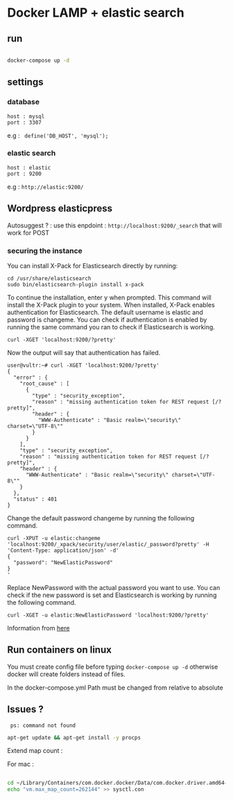 # Docker LAMP + elastic search


## run 

``` bash

docker-compose up -d 

``` 


## settings 

### database
```
host : mysql
port : 3307
``` 
e.g : ```  define('DB_HOST', 'mysql'); ```


### elastic search 

```
host : elastic
port : 9200
```

e.g : ``` http://elastic:9200/ ``` 

## Wordpress elasticpress 


Autosuggest ? : use this enpdoint : ``` http://localhost:9200/_search ``` that will work for POST

### securing the instance 

You can install X-Pack for Elasticsearch directly by running:

```
cd /usr/share/elasticsearch
sudo bin/elasticsearch-plugin install x-pack
```

To continue the installation, enter y when prompted. This command will install the X-Pack plugin to your system. When installed, X-Pack enables authentication for Elasticsearch. The default username is elastic and password is changeme. You can check if authentication is enabled by running the same command you ran to check if Elasticsearch is working.

```
curl -XGET 'localhost:9200/?pretty'
``` 

Now the output will say that authentication has failed.
```
user@vultr:~# curl -XGET 'localhost:9200/?pretty'
{
  "error" : {
    "root_cause" : [
      {
        "type" : "security_exception",
        "reason" : "missing authentication token for REST request [/?pretty]",
        "header" : {
          "WWW-Authenticate" : "Basic realm=\"security\" charset=\"UTF-8\""
        }
      }
    ],
    "type" : "security_exception",
    "reason" : "missing authentication token for REST request [/?pretty]",
    "header" : {
      "WWW-Authenticate" : "Basic realm=\"security\" charset=\"UTF-8\""
    }
  },
  "status" : 401
}
```

Change the default password changeme by running the following command.

```
curl -XPUT -u elastic:changeme 'localhost:9200/_xpack/security/user/elastic/_password?pretty' -H 'Content-Type: application/json' -d'
{
  "password": "NewElasticPassword"
}
'
``` 

Replace NewPassword with the actual password you want to use. You can check if the new password is set and Elasticsearch is working by running the following command.

```
curl -XGET -u elastic:NewElasticPassword 'localhost:9200/?pretty'    
```

Information from [here](https://www.vultr.com/docs/how-to-install-and-configure-elastic-stack-elasticsearch-logstash-and-kibana-on-ubuntu-17-04)



## Run containers on linux 

You must create config file before typing ```docker-compose up -d``` otherwise docker will create folders instead of files. 

In the docker-compose.yml Path must be changed from relative to absolute 


## Issues ? 

```  ps: command not found ```


``` bash
apt-get update && apt-get install -y procps

```

Extend map count : 

For mac :

``` bash

cd ~/Library/Containers/com.docker.docker/Data/com.docker.driver.amd64-linux/
echo "vm.max_map_count=262144" >> sysctl.con

``` 
